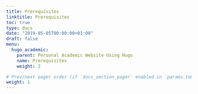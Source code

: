 ```yaml
---
title: Prerequisites
linktitle: Prerequisites
toc: true
type: docs
date: "2019-05-05T00:00:00+01:00"
draft: false
menu:
  hugo_academic:
    parent: Personal Academic Website Using Hugo
    name: Prerequisites
    weight: 2

# Prev/next pager order (if `docs_section_pager` enabled in `params.toml`)
weight: 1
---
```

